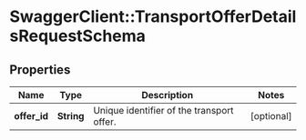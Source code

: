 # SwaggerClient::TransportOfferDetailsRequestSchema

## Properties
Name | Type | Description | Notes
------------ | ------------- | ------------- | -------------
**offer_id** | **String** | Unique identifier of the transport offer. | [optional] 


